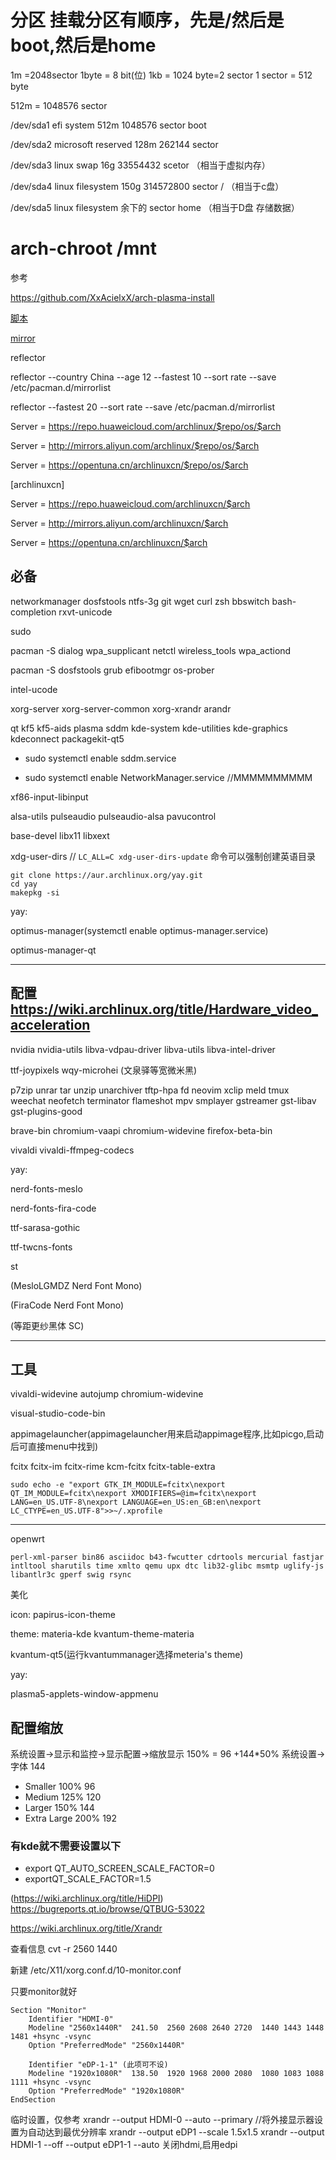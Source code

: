# 分区 挂载分区有顺序，先是/然后是boot,然后是home
1m =2048sector
1byte = 8 bit(位)
1kb = 1024 byte=2 sector
1 sector = 512 byte

512m = 1048576 sector

/dev/sda1 efi system          512m  1048576   sector  boot

/dev/sda2 microsoft reserved  128m  262144    sector  

/dev/sda3 linux swap          16g   33554432  scetor        （相当于虚拟内存）

/dev/sda4 linux filesystem    150g  314572800 sector  /     （相当于c盘）

/dev/sda5 linux filesystem    余下的           sector  home  （相当于D盘 存储数据）

# arch-chroot /mnt

参考

https://github.com/XxAcielxX/arch-plasma-install

[脚本](https://github.com/krushndayshmookh/krushn-arch)

[mirror](https://archlinux.org/mirrorlist/?country=CN&protocol=http&protocol=https&ip_version=4#china)

reflector

reflector --country China --age 12 --fastest 10 --sort rate --save /etc/pacman.d/mirrorlist

reflector --fastest 20 --sort rate --save /etc/pacman.d/mirrorlist

Server = https://repo.huaweicloud.com/archlinux/$repo/os/$arch

Server = http://mirrors.aliyun.com/archlinux/$repo/os/$arch

Server = https://opentuna.cn/archlinuxcn/$repo/os/$arch

[archlinuxcn]

Server = https://repo.huaweicloud.com/archlinuxcn/$arch

Server = http://mirrors.aliyun.com/archlinuxcn/$arch

Server = https://opentuna.cn/archlinuxcn/$arch

## 必备

networkmanager dosfstools ntfs-3g git wget curl zsh bbswitch bash-completion rxvt-unicode

sudo

pacman -S dialog wpa_supplicant netctl wireless_tools wpa_actiond

pacman -S dosfstools grub efibootmgr os-prober

intel-ucode

xorg-server xorg-server-common xorg-xrandr arandr

qt kf5 kf5-aids plasma sddm kde-system kde-utilities kde-graphics kdeconnect packagekit-qt5

- sudo systemctl enable sddm.service 

- sudo systemctl enable NetworkManager.service //MMMMMMMMMM

xf86-input-libinput

alsa-utils pulseaudio pulseaudio-alsa pavucontrol

base-devel libx11 libxext

xdg-user-dirs // `LC_ALL=C xdg-user-dirs-update` 命令可以强制创建英语目录

```
git clone https://aur.archlinux.org/yay.git
cd yay
makepkg -si
```

yay:

optimus-manager(systemctl enable optimus-manager.service)

optimus-manager-qt

------------------------
## 配置 https://wiki.archlinux.org/title/Hardware_video_acceleration 

nvidia nvidia-utils libva-vdpau-driver libva-utils libva-intel-driver

ttf-joypixels wqy-microhei
(<string>文泉驿等宽微米黑</string>)

p7zip unrar tar unzip unarchiver tftp-hpa fd neovim xclip meld tmux weechat neofetch terminator flameshot mpv smplayer gstreamer gst-libav gst-plugins-good

brave-bin chromium-vaapi chromium-widevine firefox-beta-bin

vivaldi vivaldi-ffmpeg-codecs

yay:

nerd-fonts-meslo 

nerd-fonts-fira-code 

ttf-sarasa-gothic

ttf-twcns-fonts

st

(<string>MesloLGMDZ Nerd Font Mono</string>)

(<string>FiraCode Nerd Font Mono</string>)

(<string>等距更纱黑体 SC</string>)

---

## 工具

vivaldi-widevine autojump chromium-widevine

visual-studio-code-bin

appimagelauncher(appimagelauncher用来启动appimage程序,比如picgo,启动后可直接menu中找到)

fcitx fcitx-im fcitx-rime kcm-fcitx fcitx-table-extra

```
sudo echo -e "export GTK_IM_MODULE=fcitx\nexport QT_IM_MODULE=fcitx\nexport XMODIFIERS=@im=fcitx\nexport LANG=en_US.UTF-8\nexport LANGUAGE=en_US:en_GB:en\nexport LC_CTYPE=en_US.UTF-8">>~/.xprofile
```

---

openwrt

```
perl-xml-parser bin86 asciidoc b43-fwcutter cdrtools mercurial fastjar intltool sharutils time xmlto qemu upx dtc lib32-glibc msmtp uglify-js libantlr3c gperf swig rsync
```

美化

icon: papirus-icon-theme

theme: materia-kde kvantum-theme-materia

kvantum-qt5(运行kvantummanager选择meteria's theme)

yay:

plasma5-applets-window-appmenu

## 配置缩放

系统设置→显示和监控→显示配置→缩放显示 150% = 96 +144*50%
系统设置→字体 144

- Smaller	100%	96
- Medium	125%	120
- Larger	150%	144
- Extra Large	200%	192

### 有kde就不需要设置以下
  - export QT_AUTO_SCREEN_SCALE_FACTOR=0
  - exportQT_SCALE_FACTOR=1.5 

(https://wiki.archlinux.org/title/HiDPI)
https://bugreports.qt.io/browse/QTBUG-53022


https://wiki.archlinux.org/title/Xrandr

查看信息
cvt -r 2560 1440

新建
/etc/X11/xorg.conf.d/10-monitor.conf

只要monitor就好

```
Section "Monitor"
    Identifier "HDMI-0"
    Modeline "2560x1440R"  241.50  2560 2608 2640 2720  1440 1443 1448 1481 +hsync -vsync
    Option "PreferredMode" "2560x1440R"
   
    Identifier "eDP-1-1" (此项可不设)
    Modeline "1920x1080R"  138.50  1920 1968 2000 2080  1080 1083 1088 1111 +hsync -vsync  
    Option "PreferredMode" "1920x1080R"
EndSection

```

临时设置，仅参考
xrandr --output HDMI-0 --auto --primary //将外接显示器设置为自动达到最优分辨率
xrandr --output eDP1 --scale 1.5x1.5
xrandr --output HDMI-1 --off --output eDP1-1 --auto 关闭hdmi,启用edpi
